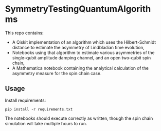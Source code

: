 # SymmetryTestingQuantumAlgorithms

This repo contains:
- A Qiskit implementation of an algorithm which uses the Hilbert-Schmidt distance to estimate the asymmetry of Lindbladian time evolution,
- Notebooks using that algorithm to estimate various asymmetries of the single-qubit amplitude damping channel, and an open two-qubit spin chain,
- A Mathematica notebook containing the analytical calculation of the asymmetry measure for the spin chain case.

## Usage

Install requirements:

`pip install -r requirements.txt`

The notebooks should execute correctly as written, though the spin chain simulation will take multiple hours to run.
